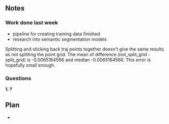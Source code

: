 ## Notes ##
### Work done last week
* pipeline for creating training data finished
* research into semantic segmentation models

Splitting and sticking back traj points together doesn't give the same results as not splitting the point grid. The mean of difference (not_split_grid - split_grid) is -0.0065164566 and median -0.0065164566. This error is hopefully small enough. 

### Questions


__1. ?__



## Plan ##
* 
